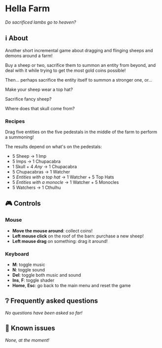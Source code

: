 # Hella Farm

*Do sacrificed lambs go to heaven?*

## ℹ️ About

Another short incremental game about dragging and flinging sheeps and demons around a farm!

Buy a sheep or two, sacrifice them to summon an entity from beyond, and deal with it while trying to get the most gold coins possible!

Then... perhaps sacrifice the entity itself to summon a stronger one, or...

Make your sheep wear a top hat?

Sacrifice fancy sheep?

Where does that skull come from?

### Recipes

Drag five entities on the five pedestals in the middle of the farm to perform a summoning!

The results depend on what's on the pedestals:

- 5 Sheep → 1 Imp
- 5 Imps → 1 Chupacabra
- 1 Skull + 4 *Any* → 1 Chupacabra
- 5 Chupacabras → 1 Watcher
- 5 *Entities with a top hat* → 1 Watcher + 5 Top Hats
- 5 *Entities with a monocle* → 1 Watcher + 5 Monocles
- 5 Watchers → 1 Cthulhu

## 🎮 Controls

### Mouse

- **Move the mouse around**: collect coins!
- **Left mouse click** on the roof of the barn: purchase a new sheep!
- **Left mouse drag** on something: drag it around! 

### Keyboard

- **M**: toggle music
- **N**: toggle sound
- **Del**: toggle both music and sound
- **Ins**, **F**: toggle shader
- **Home**, **Esc**: go back to the main menu and reset the game

## ❔ Frequently asked questions

*No questions have been asked so far!*

<!--

Q: How do I buy something?
A: Press the Buy button in the shop, place the ghost of the item you want to purchase (if necessary), then turn the jar upside down and take out the necessary amount of coins!

-->

## 🐛 Known issues

*None, at the moment!*
